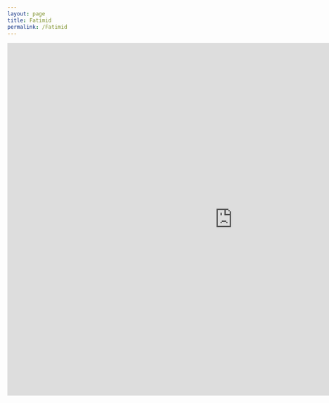 ```yaml
---
layout: page
title: Fatimid
permalink: /Fatimid
---
```

<iframe width="1024" height="804" src="https://app.powerbi.com/view?r=eyJrIjoiN2UwODNlNTEtZTVhZS00NjdiLTk5YjgtNmYxNjMzYzliZmY1IiwidCI6Ijk1ZjZmYjYyLWI1YzUtNDkwNC04NTZjLTJlYTNiNGNjZTA4MyJ9" frameborder="0" allowFullScreen="true"></iframe>
